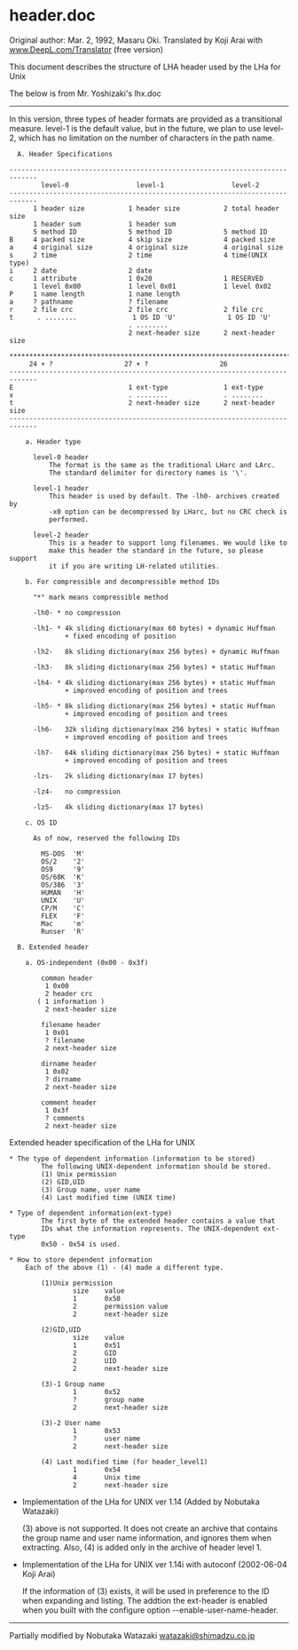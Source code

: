 # header.doc

Original author: Mar. 2, 1992, Masaru Oki.
Translated by Koji Arai with www.DeepL.com/Translator (free version)

This document describes the structure of LHA header used by the LHa for Unix

The below is from Mr. Yoshizaki's lhx.doc

----------------------------------------------------------------

In this version, three types of header formats are provided as a transitional measure. level-1 is the default
value, but in the future, we plan to use level-2, which has no limitation on the number of characters in the
path name.

```
  A. Header Specifications

-----------------------------------------------------------------------------
        level-0                 level-1                 level-2
-----------------------------------------------------------------------------
      1 header size           1 header size           2 total header size
      1 header sum            1 header sum
      5 method ID             5 method ID             5 method ID
B     4 packed size           4 skip size             4 packed size
a     4 original size         4 original size         4 original size
s     2 time                  2 time                  4 time(UNIX type)
i     2 date                  2 date
c     1 attribute             1 0x20                  1 RESERVED
      1 level 0x00            1 level 0x01            1 level 0x02
P     1 name length           1 name length
a     ? pathname              ? filename
r     2 file crc              2 file crc              2 file crc
t      . ........              1 OS ID 'U'             1 OS ID 'U'
                              . ........
                              2 next-header size      2 next-header size
    *************************************************************************
     24 + ?                  27 + ?                  26
-----------------------------------------------------------------------------
E                             1 ext-type              1 ext-type
x                             . ........              . ........
t                             2 next-header size      2 next-header size
-----------------------------------------------------------------------------

    a. Header type

      level-0 header
          The format is the same as the traditional LHarc and LArc.
          The standard delimiter for directory names is '\'.

      level-1 header
          This header is used by default. The -lh0- archives created by
          -x0 option can be decompressed by LHarc, but no CRC check is
          performed.

      level-2 header
          This is a header to support long filenames. We would like to
          make this header the standard in the future, so please support
          it if you are writing LH-related utilities.

    b. For compressible and decompressible method IDs

      "*" mark means compressible method

      -lh0- * no compression

      -lh1- * 4k sliding dictionary(max 60 bytes) + dynamic Huffman
              + fixed encoding of position

      -lh2-   8k sliding dictionary(max 256 bytes) + dynamic Huffman

      -lh3-   8k sliding dictionary(max 256 bytes) + static Huffman

      -lh4- * 4k sliding dictionary(max 256 bytes) + static Huffman
              + improved encoding of position and trees

      -lh5- * 8k sliding dictionary(max 256 bytes) + static Huffman
              + improved encoding of position and trees

      -lh6-   32k sliding dictionary(max 256 bytes) + static Huffman
              + improved encoding of position and trees

      -lh7-   64k sliding dictionary(max 256 bytes) + static Huffman
              + improved encoding of position and trees

      -lzs-   2k sliding dictionary(max 17 bytes)

      -lz4-   no compression

      -lz5-   4k sliding dictionary(max 17 bytes)

    c. OS ID

      As of now, reserved the following IDs

        MS-DOS  'M'
        OS/2    '2'
        OS9     '9'
        OS/68K  'K'
        OS/386  '3'
        HUMAN   'H'
        UNIX    'U'
        CP/M    'C'
        FLEX    'F'
        Mac     'm'
        Runser  'R'

  B. Extended header

    a. OS-independent (0x00 - 0x3f)

        common header
         1 0x00
         2 header crc
       ( 1 information )
         2 next-header size

        filename header
         1 0x01
         ? filename
         2 next-header size

        dirname header
         1 0x02
         ? dirname
         2 next-header size

        comment header
         1 0x3f
         ? comments
         2 next-header size
```

Extended header specification of the LHa for UNIX

```
* The type of dependent information (information to be stored)
        The following UNIX-dependent information should be stored.
        (1) Unix permission
        (2) GID,UID
        (3) Group name, user name
        (4) Last modified time (UNIX time)

* Type of dependent information(ext-type)
        The first byte of the extended header contains a value that
        IDs what the information represents. The UNIX-dependent ext-type
        0x50 - 0x54 is used.

* How to store dependent information
    Each of the above (1) - (4) made a different type.

        (1)Unix permission
                size    value
                1       0x50
                2       permission value
                2       next-header size

        (2)GID,UID
                size    value
                1       0x51
                2       GID
                2       UID
                2       next-header size

        (3)-1 Group name
                1       0x52
                ?       group name
                2       next-header size

        (3)-2 User name
                1       0x53
                ?       user name
                2       next-header size

        (4) Last modified time (for header_level1)
                1       0x54
                4       Unix time
                2       next-header size
```

* Implementation of the LHa for UNIX ver 1.14 (Added by Nobutaka Watazaki)

  (3) above is not supported.
  It does not create an archive that contains the group name and user
  name information, and ignores them when extracting.
  Also, (4) is added only in the archive of header level 1.

* Implementation of the LHa for UNIX ver 1.14i with autoconf (2002-06-04 Koji Arai)

  If the information of (3) exists, it will be used in preference
  to the ID when expanding and listing.
  The addtion the ext-header is enabled when you built with the configure
  option --enable-user-name-header.

----------------------------------------------------------------

Partially modified by Nobutaka Watazaki
watazaki@shimadzu.co.jp
